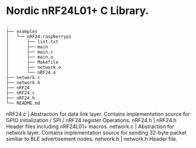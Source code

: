# Nordic nRF24L01+ C Library.
```
.
├── examples
│   └── nRF24-raspberrypi
│       ├── list.txt
│       ├── main
│       ├── main.c
│       ├── main.o
│       ├── Makefile
│       ├── network.o
│       └── nRF24.o
├── network.c
├── network.h
├── nRF24
├── nRF24.c
├── nRF24.h
└── README.md
```


nRF24.c      |      Abstraction for data link layer. Contains implementation source for GPIO initialization / SPI / nRF24 register Operations.
nRF24.h      |      nRF24.h Header files including nRF24L01+ macros.
network.c    |      Abstraction for network layer. Contains implementation source for sending 32-byte packet similiar to BLE advertisement nodes.
network.h    |      network.h Header file.

